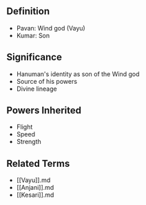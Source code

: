 

## Definition

- Pavan: Wind god (Vayu)
- Kumar: Son

## Significance

- Hanuman's identity as son of the Wind god
- Source of his powers
- Divine lineage

## Powers Inherited

- Flight
- Speed
- Strength

## Related Terms

- [[Vayu]].md
- [[Anjani]].md
- [[Kesari]].md